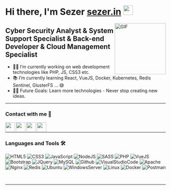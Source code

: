 # Hi there, I'm Sezer [sezer.in][website] <img width="30px" src="https://media.tenor.com/images/3b388fe03da271d2674faf85eb7c3fcd/tenor.gif" />

<img align="right" alt="GIF" height="160px" src="https://camo.githubusercontent.com/992babdffd8c74a1502de375fbdf7e4d54773242/68747470733a2f2f6d656469612e67697068792e636f6d2f6d656469612f53576f536b4e36447854737a71494b4571762f67697068792e676966" />

## Cyber Security Analyst & System Support Specialist & Back-end Developer & Cloud Management Specialist 

- 👨‍💻 I’m currently working on web development technologies like PHP, JS, CSS3 etc.
- 📚 I’m currently learning React, VueJS, Docker, Kubernetes, Redis Sentinel, GlusterFS ... 😅
- 💪🏼 Future Goals: Learn more technologies - Never stop creating new ideas.

---

### Contact with me 📝

[<img align="left" height="30px" src="https://image.flaticon.com/icons/png/512/1253/1253355.png" />][website]
[<img align="left" height="30px" src="https://image.flaticon.com/icons/png/512/124/124011.png"/>][linkedin]
[<img align="left" height="30px" src="https://cdn-icons-png.flaticon.com/512/174/174855.png" />][instagram]
[<img align="left" height="30px" src="https://image.flaticon.com/icons/png/512/733/733579.png" />][twitter]

<br />

---

### Languages and Tools 🛠 

![HTML5](https://img.shields.io/badge/HTML5-E34F26?style=flat-square&logo=html5&logoColor=white)
![CSS3](https://img.shields.io/badge/CSS3-1572B6?style=flat-square&logo=css3&logoColor=white)
![JavaScript](https://img.shields.io/badge/JavaScript-F7DF1E?style=flat-square&logo=javascript&logoColor=black)
![NodeJS](https://img.shields.io/badge/Node.js-43853D?style=flat-square&logo=node.js&logoColor=white)
![SASS](https://img.shields.io/badge/SASS-CC6699?style=flat-square&logo=sass&logoColor=white)
![PHP](https://img.shields.io/badge/PHP-777BB4?style=flat-square&logo=php&logoColor=white)
![VueJS](https://img.shields.io/badge/Vue.js-35495E?style=flat-square&logo=vue.js&logoColor=4FC08D)
![Bootstrap](https://img.shields.io/badge/Bootstrap-563D7C?style=flat-square&logo=bootstrap&logoColor=white)
![JQuery](https://img.shields.io/badge/jQuery-0769AD?style=flat-square&logo=jquery&logoColor=white)
![MySQL](https://img.shields.io/badge/MySQL-00000F?style=flat-square&logo=mysql&logoColor=white)
![Github](https://img.shields.io/badge/Github-%23121011.svg?style=flat-square&logo=github&logoColor=white)
![VisualStudioCode](https://img.shields.io/badge/VisualStudioCode-0078d7.svg?style=flat-square&logo=visual-studio-code&logoColor=white)
![Apache](https://img.shields.io/badge/Apache-%23D42029.svg?style=flat-square&logo=apache&logoColor=white)
![Nginx](https://img.shields.io/badge/Nginx-%23009639.svg?style=flat-square&logo=nginx&logoColor=white)
![Redis](https://img.shields.io/badge/Redis-%23DD0031.svg?style=flat-square&logo=redis&logoColor=white)
![Ubuntu](https://img.shields.io/badge/Ubuntu-E95420?style=flat-square&logo=ubuntu&logoColor=white)
![WindowsServer](https://img.shields.io/badge/Windows-0078D6?style=flat-square&logo=windows&logoColor=white)
![Linux](https://img.shields.io/badge/Linux-FCC624?style=flat-square&logo=linux&logoColor=black)
![Docker](https://img.shields.io/badge/Docker-%230db7ed.svg?style=flat-square&logo=docker&logoColor=white)
![Postman](https://img.shields.io/badge/Postman-FF6C37?style=flat-square&logo=postman&logoColor=red)

<br/>

---

<br/>

<!--
  <h2 align="center"> Github Statistics 📈 </h2>
  
  <div align="center"> 
     <a href="">
      <img align="center" src="https://github-readme-stats-sigma-five.vercel.app/api?username=sezersanlikan&show_icons=true&include_all_commits=true&count_private=true&theme=react&line_height=40" />
    </a>
    <a href="">
      <img align="center" src="https://github-readme-stats.vercel.app/api/top-langs/?username=sezersanlikan&theme=react&line_height=40&hide=css"/>
    </a>
</div

<br/>
----
-->
[website]: https://sezer.in/
[instagram]: https://www.instagram.com/sezersanlikan
[linkedin]: https://www.linkedin.com/in/sezersanlikan
[twitter]: https://twitter.com/sezersanlikan


